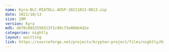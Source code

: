 ```yaml
---
name: Kyra-BLC-MIATOLL-AOSP-20211013-0813.zip
date: 2021/10/13
size: 20M
version: Kyra
md5: db70c0852550313f1c09c73e08bb4d2a
categories: nightly
layout: waitting
link: https://sourceforge.net/projects/krypton-project/files/nightly/Kyra-BLC-MIATOLL-AOSP-20211013-0813.zip
---
```


